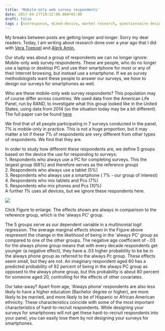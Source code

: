 ```yaml
---
title: 'Mobile-only web survey respondents'
date: 2017-04-27T19:52:00.000+02:00
draft: false
tags : [nonresponse, mixed-device, market research, questionnaire design, mobile survey, smartphone, panel survey]
---
```


My breaks between posts are getting longer and longer. Sorry my dear readers. Today, I am writing about research done over a year ago that I did with [Vera Toepoel](https://www.uu.nl/staff/VToepoel) and [Alerk Amin.](https://www.linkedin.com/in/alerk-amin-908394/)  
  
Our study was about a group of respondents we can no longer ignore: Mobile-only web survey respondents. These are people, who do no longer use a laptop or desktop PC and use their smartphone for most or any of their Internet browsing, but instead use a smartphone. If we as survey methodologists want these people to answer our surveys, we _have to_ design our surveys for smartphones as well.  
  
Who are these mobile-only web survey respondents? This population may of course differ across countries. We used data from the American Life Panel, run by RAND, to investigate what this group looked like in the United States, using data from 2014 (so the situation today may be a bit different). The full paper can be found [here](https://surveypractice.scholasticahq.com/article/2803-mobile-only-web-survey-respondents)  
  
We find that of all people participating in 7 surveys conducted in the panel, 7% is mobile-only in practice. This is not a huge proportion, but it may matter a lot if these 7% of respondents are very different from other types of respondents. We find that they are.  
  
In order to study how different these respondents are, we define 5 groups based on the device the use for responding to surveys:  
1\. Respondents who always use a PC for completing surveys. This the largest group (68%) and therefore serves as the reference group)  
2\. Respondents who always use a tablet (5%)  
3\. Respondents who always use a smartphone ( 7% - our group of interest)  
4\. Respondents who mix tablets and Pcs (7%)  
5\. Respondents who mix phones and Pcs (10%)  
A further 1% uses all devices, but we ignore these respondents here.  
  

[![](https://2.bp.blogspot.com/-tsKhJYMzMnQ/WQIezJ94h6I/AAAAAAAAC6c/DqazrgtOwMkPZjqYfnvo2By_Rhay2tPFwCLcB/s400/plot%2Bmarginal%2Beffcets.png)](https://2.bp.blogspot.com/-tsKhJYMzMnQ/WQIezJ94h6I/AAAAAAAAC6c/DqazrgtOwMkPZjqYfnvo2By_Rhay2tPFwCLcB/s1600/plot%2Bmarginal%2Beffcets.png)

Click Figure to enlarge. The effects shown are always in comparison to the reference group, which is the ‘always PC’ group.

  
  
The 5 groups serve as our dependent variable in a multinomial logit regression. The average marginal effects shown in the Figure above respresent the change in the likelihood of being in the 'always PC' group as compared to one of the other groups. The negative age coefficient of -.03 for the always phone group means that with every decade respondents get younger (a negative effect), they have a .03 higher probability to be be in the always phone group as referred to the always Pc group. These effects seem small, but they are not. An imaginary respondent aged 60 has a predicted probability of 92 percent of being in the always PC group as opposed to the always phone group, but this probability is about 80 percent for someone aged 20, controlling for the effects of other covariates.  
  
Our take-away? Apart from age, 'Always phone’ respondents are also less likely to have a higher education (Bachelor degree or higher), are more likely to be married, and more likely to be of Hispanic or African American ethnicity. These characteristics coincide with some of the most important characteristics of hard-to-recruit respondents. While designing your surveys for smartphones will not get these hard-to-recruit respondents into your panel, you can easily lose them by not designing your surveys for smartphones.